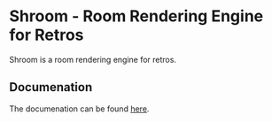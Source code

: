 # Shroom - Room Rendering Engine for Retros

Shroom is a room rendering engine for retros.

## Documenation

The documenation can be found [here](https://jankuss.github.io/shroom/docs/).
